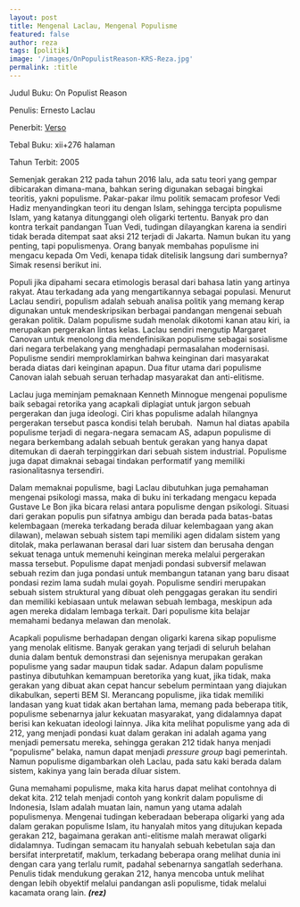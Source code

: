 ```yaml
---
layout: post
title: Mengenal Laclau, Mengenal Populisme
featured: false
author: reza
tags: [politik]
image: '/images/OnPopulistReason-KRS-Reza.jpg'
permalink: :title
---
```


Judul Buku: On Populist Reason

Penulis: Ernesto Laclau

Penerbit: [Verso](https://versobooks.com)

Tebal Buku: xii+276 halaman

Tahun Terbit: 2005

Semenjak gerakan 212 pada tahun 2016 lalu, ada satu teori yang gempar dibicarakan dimana-mana, bahkan sering digunakan sebagai bingkai teoritis, yakni populisme. Pakar-pakar ilmu politik semacam profesor Vedi Hadiz menyandingkan teori itu dengan Islam, sehingga tercipta populisme Islam, yang katanya ditunggangi oleh oligarki tertentu. Banyak pro dan kontra terkait pandangan Tuan Vedi, tudingan dilayangkan karena ia sendiri tidak berada ditempat saat aksi 212 terjadi di Jakarta. Namun bukan itu yang penting, tapi populismenya. Orang banyak membahas populisme ini mengacu kepada Om Vedi, kenapa tidak ditelisik langsung dari sumbernya? Simak resensi berikut ini.

Populi jika dipahami secara etimologis berasal dari bahasa latin yang artinya rakyat. Atau terkadang ada yang mengartikannya sebagai populasi. Menurut Laclau sendiri, populism adalah sebuah analisa politik yang memang kerap digunakan untuk mendeskripsikan berbagai pandangan mengenai sebuah gerakan politik. Dalam populisme sudah menolak dikotomi kanan atau kiri, ia merupakan pergerakan lintas kelas. Laclau sendiri mengutip Margaret Canovan untuk menolong dia mendefinisikan populisme sebagai sosialisme dari negara terbelakang yang menghadapi permasalahan modernisasi. Populisme sendiri memproklamirkan bahwa keinginan dari masyarakat berada diatas dari keinginan apapun. Dua fitur utama dari populisme Canovan ialah sebuah seruan terhadap masyarakat dan anti-elitisme.

Laclau juga meminjam pemaknaan Kenneth Minnogue mengenai populisme baik sebagai retorika yang acapkali diplagiat untuk jargon sebuah pergerakan dan juga ideologi. Ciri khas populisme adalah hilangnya pergerakan tersebut pasca kondisi telah berubah.  Namun hal diatas apabila populisme terjadi di negara-negara semacam AS, adapun populisme di negara berkembang adalah sebuah bentuk gerakan yang hanya dapat ditemukan di daerah terpinggirkan dari sebuah sistem industrial. Populisme juga dapat dimaknai sebagai tindakan performatif yang memiliki rasionalitasnya tersendiri.

Dalam memaknai populisme, bagi Laclau dibutuhkan juga pemahaman mengenai psikologi massa, maka di buku ini terkadang mengacu kepada Gustave Le Bon jika bicara relasi antara populisme dengan psikologi. Situasi dari gerakan populis pun sifatnya ambigu dan berada pada batas-batas kelembagaan (mereka terkadang berada diluar kelembagaan yang akan dilawan), melawan sebuah sistem tapi memiliki agen didalam sistem yang ditolak, maka perlawanan berasal dari luar sistem dan berusaha dengan sekuat tenaga untuk memenuhi keinginan mereka melalui pergerakan massa tersebut. Populisme dapat menjadi pondasi subversif melawan sebuah rezim dan juga pondasi untuk membangun tatanan yang baru disaat pondasi rezim lama sudah mulai goyah. Populisme sendiri merupakan sebuah sistem struktural yang dibuat oleh penggagas gerakan itu sendiri dan memiliki kebiasaan untuk melawan sebuah lembaga, meskipun ada agen mereka didalam lembaga terkait. Dari populisme kita belajar memahami bedanya melawan dan menolak.

Acapkali populisme berhadapan dengan oligarki karena sikap populisme yang menolak elitisme. Banyak gerakan yang terjadi di seluruh belahan dunia dalam bentuk demonstrasi dan sejenisnya merupakan gerakan populisme yang sadar maupun tidak sadar. Adapun dalam populisme pastinya dibutuhkan kemampuan beretorika yang kuat, jika tidak, maka gerakan yang dibuat akan cepat hancur sebelum permintaan yang diajukan dikabulkan, seperti BEM SI. Merancang populisme, jika tidak memiliki landasan yang kuat tidak akan bertahan lama, memang pada beberapa titik, populisme sebenarnya jalur kekuatan masyarakat, yang didalamnya dapat berisi kan kekuatan ideologi lainnya. Jika kita melihat populisme yang ada di 212, yang menjadi pondasi kuat dalam gerakan ini adalah agama yang menjadi pemersatu mereka, sehingga gerakan 212 tidak hanya menjadi “populisme” belaka, namun dapat menjadi _pressure group_ bagi pemerintah. Namun populisme digambarkan oleh Laclau, pada satu kaki berada dalam sistem, kakinya yang lain berada diluar sistem.

Guna memahami populisme, maka kita harus dapat melihat contohnya di dekat kita. 212 telah menjadi contoh yang konkrit dalam populisme di Indonesia, Islam adalah muatan lain, namun yang utama adalah populismenya. Mengenai tudingan keberadaan beberapa oligarki yang ada dalam gerakan populisme Islam, itu hanyalah mitos yang ditujukan kepada gerakan 212, bagaimana gerakan anti-elitisme malah merawat oligarki didalamnya. Tudingan semacam itu hanyalah sebuah kebetulan saja dan bersifat interpretatif, maklum, terkadang beberapa orang melihat dunia ini dengan cara yang terlalu rumit, padahal sebenarnya sangatlah sederhana. Penulis tidak mendukung gerakan 212, hanya mencoba untuk melihat dengan lebih obyektif melalui pandangan asli populisme, tidak melalui kacamata orang lain. **_(rez)_**
